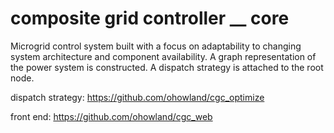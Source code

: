 # composite grid controller __ core

Microgrid control system built with a focus on adaptability to changing system architecture and component availability. A graph representation of the power system is constructed. A dispatch strategy is attached to the root node.

dispatch strategy: https://github.com/ohowland/cgc_optimize

front end: https://github.com/ohowland/cgc_web
